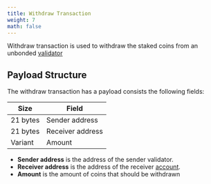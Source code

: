 ```yaml
---
title: Withdraw Transaction
weight: 7
math: false
---
```


Withdraw transaction is used to withdraw the staked coins from an unbonded
[validator](/docs/blockchain/validator/)

## Payload Structure

The withdraw transaction has a payload consists the following fields:

| Size     | Field            |
| -------- | ---------------- |
| 21 bytes | Sender address   |
| 21 bytes | Receiver address |
| Variant  | Amount           |

- **Sender address** is the address of the sender validator.
- **Receiver address** is the address of the receiver [account](/docs/blockchain/account/).
- **Amount** is the amount of coins that should be withdrawn
